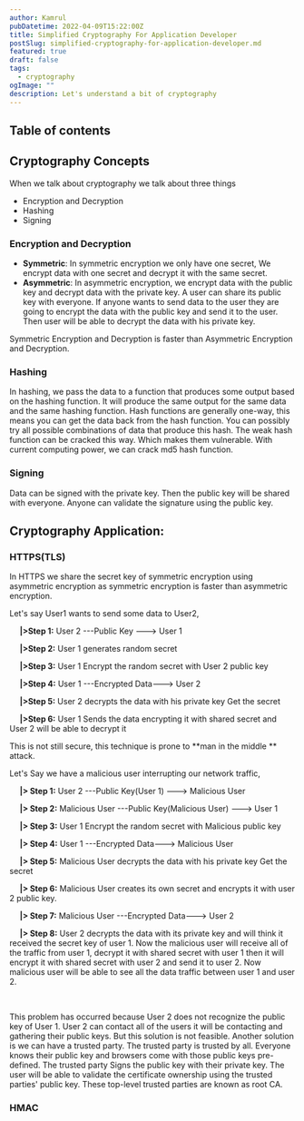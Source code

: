 ```yaml
---
author: Kamrul
pubDatetime: 2022-04-09T15:22:00Z
title: Simplified Cryptography For Application Developer
postSlug: simplified-cryptography-for-application-developer.md
featured: true
draft: false
tags:
  - cryptography
ogImage: ""
description: Let's understand a bit of cryptography
---
```


## Table of contents

## Cryptography Concepts

When we talk about cryptography we talk about three things

- Encryption and Decryption
- Hashing
- Signing

### Encryption and Decryption

- **Symmetric**: In symmetric encryption we only have one secret, We encrypt data with one secret and decrypt it with the same secret.
- **Asymmetric**: In asymmetric encryption, we encrypt data with the public key and decrypt data with the private key. A user can share its public key with everyone. If anyone wants to send data to the user they are going to encrypt the data with the public key and send it to the user. Then user will be able to decrypt the data with his private key.

Symmetric Encryption and Decryption is faster than Asymmetric Encryption and Decryption.

### Hashing

In hashing, we pass the data to a function that produces some output based on the hashing function. It will produce the same output for the same data and the same hashing function. Hash functions are generally one-way, this means you can get the data back from the hash function. You can possibly try all possible combinations of data that produce this hash. The weak hash function can be cracked this way. Which makes them vulnerable. With current computing power, we can crack md5 hash function.

### Signing

Data can be signed with the private key. Then the public key will be shared with everyone. Anyone can validate the signature using the public key.

## Cryptography Application:

### HTTPS(TLS)

In HTTPS we share the secret key of symmetric encryption using asymmetric encryption as symmetric encryption is faster than asymmetric encryption.

Let's say User1 wants to send some data to User2,

&emsp; **|>Step 1:** User 2 ---Public Key ---> User 1

&emsp; **|>Step 2:** User 1 generates random secret

&emsp; **|>Step 3:** User 1 Encrypt the random secret with User 2 public key

&emsp; **|>Step 4:** User 1 ---Encrypted Data---> User 2

&emsp; **|>Step 5:** User 2 decrypts the data with his private key Get the secret

&emsp; **|>Step 6:** User 1 Sends the data encrypting it with shared secret and User 2 will be able to decrypt it

This is not still secure, this technique is prone to **man in the middle ** attack.

Let's Say we have a malicious user interrupting our network traffic,

&emsp; **|> Step 1:** User 2 ---Public Key(User 1) ---> Malicious User

&emsp; **|> Step 2:** Malicious User ---Public Key(Malicious User) ---> User 1

&emsp; **|> Step 3:** User 1 Encrypt the random secret with Malicious public key

&emsp; **|> Step 4:** User 1 ---Encrypted Data---> Malicious User

&emsp; **|> Step 5:** Malicious User decrypts the data with his private key Get the secret

&emsp; **|> Step 6:** Malicious User creates its own secret and encrypts it with user 2 public key.

&emsp; **|> Step 7:** Malicious User ---Encrypted Data---> User 2

&emsp; **|> Step 8:** User 2 decrypts the data with its private key and will think it received the secret key of user 1. Now the malicious user will receive all of the traffic from user 1, decrypt it with shared secret with user 1 then it will encrypt it with shared secret with user 2 and send it to user 2. Now malicious user will be able to see all the data traffic between user 1 and user 2.

<br>

This problem has occurred because User 2 does not recognize the public key of User 1. User 2 can contact all of the users it will be contacting and gathering their public keys. But this solution is not feasible. Another solution is we can have a trusted party. The trusted party is trusted by all. Everyone knows their public key and browsers come with those public keys pre-defined. The trusted party Signs the public key with their private key. The user will be able to validate the certificate ownership using the trusted parties' public key. These top-level trusted parties are known as root CA.

### HMAC
